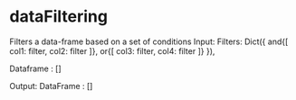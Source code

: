 # dataFiltering
Filters a data-frame based on a set of conditions
Input: 
  Filters: Dict({
        and{[
          col1: filter,
          col2: filter
          ]}, 
        or{[
          col3: filter,
          col4: filter
          ]}
        }),
      
  Dataframe : []

Output:
    DataFrame : []
